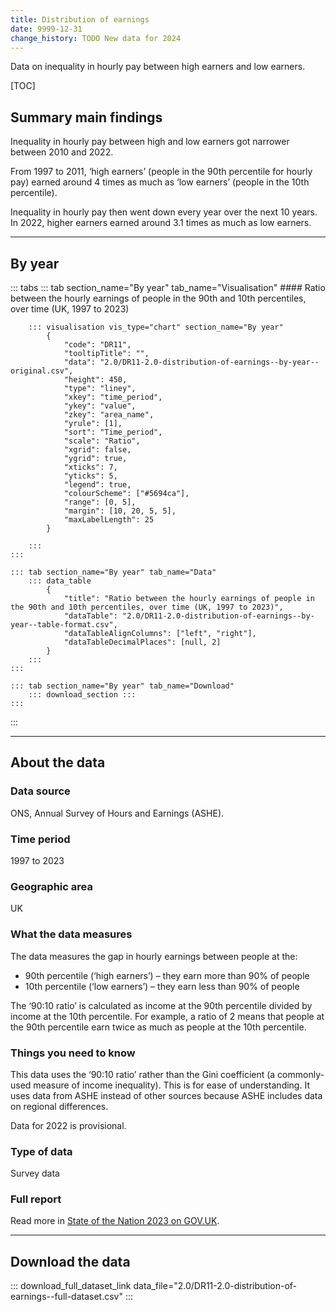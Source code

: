 ```yaml
---
title: Distribution of earnings
date: 9999-12-31
change_history: TODO New data for 2024
---
```


Data on inequality in hourly pay between high earners and low earners.

[TOC]

## Summary main findings

Inequality in hourly pay between high and low earners got narrower between 2010 and 2022.

From 1997 to 2011, ‘high earners’ (people in the 90th percentile for hourly pay) earned around 4 times as much as
‘low earners’ (people in the 10th percentile).

Inequality in hourly pay then went down every year over the next 10 years. In 2022, higher earners earned around 3.1
times as much as low earners.

---

## By year

::: tabs
    ::: tab section_name="By year" tab_name="Visualisation"
        #### Ratio between the hourly earnings of people in the 90th and 10th percentiles, over time (UK, 1997 to 2023)

        ::: visualisation vis_type="chart" section_name="By year"
            {
                "code": "DR11",
                "tooltipTitle": "",
                "data": "2.0/DR11-2.0-distribution-of-earnings--by-year--original.csv",
                "height": 450,
                "type": "liney",
                "xkey": "time_period",
                "ykey": "value",
                "zkey": "area_name",
                "yrule": [1],
                "sort": "Time_period",
                "scale": "Ratio",
                "xgrid": false,
                "ygrid": true,
                "xticks": 7,
                "yticks": 5,
                "legend": true,
                "colourScheme": ["#5694ca"],
                "range": [0, 5],
                "margin": [10, 20, 5, 5],
                "maxLabelLength": 25
            }
                
        :::
    :::

    ::: tab section_name="By year" tab_name="Data"
        ::: data_table
            {
                "title": "Ratio between the hourly earnings of people in the 90th and 10th percentiles, over time (UK, 1997 to 2023)",
                "dataTable": "2.0/DR11-2.0-distribution-of-earnings--by-year--table-format.csv",
                "dataTableAlignColumns": ["left", "right"],
                "dataTableDecimalPlaces": [null, 2]
            }
        :::
    :::

    ::: tab section_name="By year" tab_name="Download"
        ::: download_section :::
    :::
:::

---

## About the data

### Data source
ONS, Annual Survey of Hours and Earnings (ASHE).

### Time period
1997 to 2023

### Geographic area
UK

### What the data measures
The data measures the gap in hourly earnings between people at the:

* 90th percentile (‘high earners’) – they earn more than 90% of people
* 10th percentile (‘low earners’) – they earn less than 90% of people

The ‘90:10 ratio’ is calculated as income at the 90th percentile divided by income at the 10th percentile.
For example, a ratio of 2 means that people at the 90th percentile earn twice as much as people at the 10th percentile.

### Things you need to know
This data uses the ‘90:10 ratio’ rather than the Gini coefficient (a commonly-used measure of income inequality).
This is for ease of understanding. It uses data from ASHE instead of other sources because ASHE includes data on regional differences.

Data for 2022 is provisional.

### Type of data
Survey data

### Full report
Read more in [State of the Nation 2023 on GOV.UK](https://www.gov.uk/government/publications/state-of-the-nation-2023-people-and-places).

---

## Download the data

::: download_full_dataset_link data_file="2.0/DR11-2.0-distribution-of-earnings--full-dataset.csv" :::
